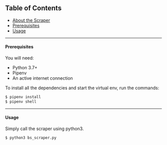 ## Table of Contents
* [About the Scraper](#about-the-scraper)
* [Prerequisites](#Prerequisites)
* [Usage](#usage)


---
#### Prerequisites
You will need:
* Python 3.7+
* Pipenv
* An active internet connection


To install all the dependencies and start the virtual env, run the commands:
```sh
$ pipenv install
$ pipenv shell
```



---
#### Usage
Simply call the scraper using python3.
```sh
$ python3 bs_scraper.py
```

